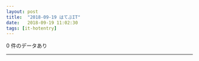 ```yaml
---
layout: post
title:  "2018-09-19 はてぶIT"
date:   2018-09-19 11:02:30
tags: [it-hotentry]
---
```

0 件のデータあり

<hr>
